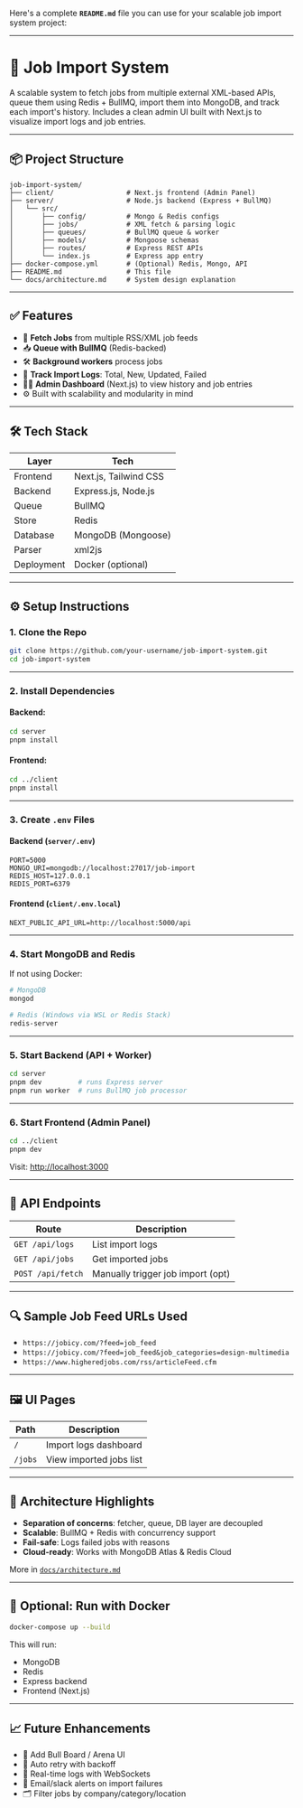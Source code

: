 Here's a complete **`README.md`** file you can use for your scalable job import system project:

---

# 🚀 Job Import System

A scalable system to fetch jobs from multiple external XML-based APIs, queue them using Redis + BullMQ, import them into MongoDB, and track each import's history. Includes a clean admin UI built with Next.js to visualize import logs and job entries.

---

## 📦 Project Structure

```
job-import-system/
├── client/                  # Next.js frontend (Admin Panel)
├── server/                  # Node.js backend (Express + BullMQ)
│   └── src/
│       ├── config/          # Mongo & Redis configs
│       ├── jobs/            # XML fetch & parsing logic
│       ├── queues/          # BullMQ queue & worker
│       ├── models/          # Mongoose schemas
│       ├── routes/          # Express REST APIs
│       └── index.js         # Express app entry
├── docker-compose.yml       # (Optional) Redis, Mongo, API
├── README.md                # This file
└── docs/architecture.md     # System design explanation
```

---

## ✅ Features

* 🔄 **Fetch Jobs** from multiple RSS/XML job feeds
* 📥 **Queue with BullMQ** (Redis-backed)
* 🛠️ **Background workers** process jobs
* 🧾 **Track Import Logs**: Total, New, Updated, Failed
* 🧑‍💻 **Admin Dashboard** (Next.js) to view history and job entries
* ⚙️ Built with scalability and modularity in mind

---

## 🛠️ Tech Stack

| Layer      | Tech                  |
| ---------- | --------------------- |
| Frontend   | Next.js, Tailwind CSS |
| Backend    | Express.js, Node.js   |
| Queue      | BullMQ                |
| Store      | Redis                 |
| Database   | MongoDB (Mongoose)    |
| Parser     | xml2js                |
| Deployment | Docker (optional)     |

---

## ⚙️ Setup Instructions

### 1. Clone the Repo

```bash
git clone https://github.com/your-username/job-import-system.git
cd job-import-system
```

---

### 2. Install Dependencies

#### Backend:

```bash
cd server
pnpm install
```

#### Frontend:

```bash
cd ../client
pnpm install
```

---

### 3. Create `.env` Files

#### Backend (`server/.env`)

```
PORT=5000
MONGO_URI=mongodb://localhost:27017/job-import
REDIS_HOST=127.0.0.1
REDIS_PORT=6379
```

#### Frontend (`client/.env.local`)

```
NEXT_PUBLIC_API_URL=http://localhost:5000/api
```

---

### 4. Start MongoDB and Redis

If not using Docker:

```bash
# MongoDB
mongod

# Redis (Windows via WSL or Redis Stack)
redis-server
```

---

### 5. Start Backend (API + Worker)

```bash
cd server
pnpm dev         # runs Express server
pnpm run worker  # runs BullMQ job processor
```

---

### 6. Start Frontend (Admin Panel)

```bash
cd ../client
pnpm dev
```

Visit: [http://localhost:3000](http://localhost:3000)

---

## 🧪 API Endpoints

| Route             | Description                       |
| ----------------- | --------------------------------- |
| `GET /api/logs`   | List import logs                  |
| `GET /api/jobs`   | Get imported jobs                 |
| `POST /api/fetch` | Manually trigger job import (opt) |

---

## 🔍 Sample Job Feed URLs Used

* `https://jobicy.com/?feed=job_feed`
* `https://jobicy.com/?feed=job_feed&job_categories=design-multimedia`
* `https://www.higheredjobs.com/rss/articleFeed.cfm`

---

## 🖼️ UI Pages

| Path    | Description             |
| ------- | ----------------------- |
| `/`     | Import logs dashboard   |
| `/jobs` | View imported jobs list |

---

## 🧱 Architecture Highlights

* **Separation of concerns**: fetcher, queue, DB layer are decoupled
* **Scalable**: BullMQ + Redis with concurrency support
* **Fail-safe**: Logs failed jobs with reasons
* **Cloud-ready**: Works with MongoDB Atlas & Redis Cloud

More in [`docs/architecture.md`](./docs/architecture.md)

---

## 🐳 Optional: Run with Docker

```bash
docker-compose up --build
```

This will run:

* MongoDB
* Redis
* Express backend
* Frontend (Next.js)

---

## 📈 Future Enhancements

* 🧠 Add Bull Board / Arena UI
* 🔁 Auto retry with backoff
* 🔔 Real-time logs with WebSockets
* 📩 Email/slack alerts on import failures
* 🗂️ Filter jobs by company/category/location


